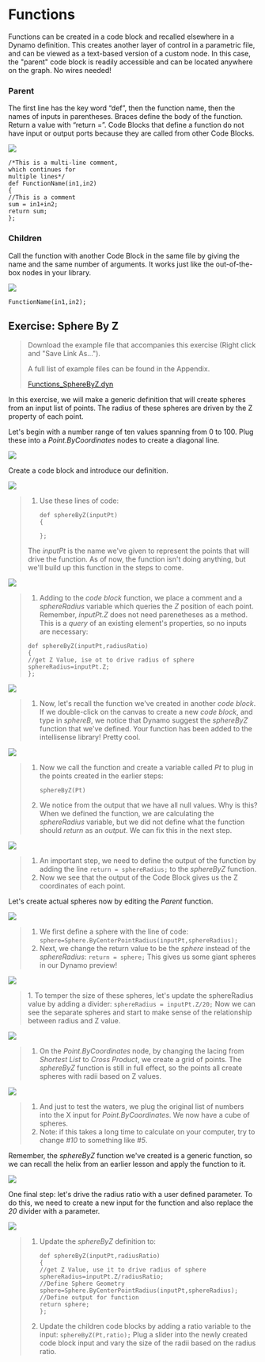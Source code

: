 # Functions

Functions can be created in a code block and recalled elsewhere in a Dynamo definition. This creates another layer of control in a parametric file, and can be viewed as a text-based version of a custom node. In this case, the "parent" code block is readily accessible and can be located anywhere on the graph. No wires needed!

### Parent

The first line has the key word “def”, then the function name, then the names of inputs in parentheses. Braces define the body of the function. Return a value with “return =”. Code Blocks that define a function do not have input or output ports because they are called from other Code Blocks.&#x20;

![](<../../.gitbook/assets/functions parent def.jpg>)

```
/*This is a multi-line comment,
which continues for
multiple lines*/
def FunctionName(in1,in2)
{
//This is a comment
sum = in1+in2;
return sum;
};
```

### Children

Call the function with another Code Block in the same file by giving the name and the same number of arguments. It works just like the out-of-the-box nodes in your library.

![](<../../.gitbook/assets/functions children call def.jpg>)

```
FunctionName(in1,in2);
```

## Exercise: Sphere By Z

> Download the example file that accompanies this exercise (Right click and "Save Link As...").&#x20;
>
> A full list of example files can be found in the Appendix.&#x20;
>
> [Functions\_SphereByZ.dyn](https://github.com/h-iL/ForkedDynamoPrimerReorganized/blob/main/07\_Code-Block/datasets/7-4/Functions\_SphereByZ.dyn)

In this exercise, we will make a generic definition that will create spheres from an input list of points. The radius of these spheres are driven by the Z property of each point.

Let's begin with a number range of ten values spanning from 0 to 100. Plug these into a _Point.ByCoordinates_ nodes to create a diagonal line.

![](<../../.gitbook/assets/functions - exercise - 01.jpg>)

Create a code block and introduce our definition.

![](<../../.gitbook/assets/functions - exercise - 02.jpg>)

> 1.  Use these lines of code:
>
>     ```
>     def sphereByZ(inputPt)
>     {
>
>     };
>     ```
>
> The _inputPt_ is the name we've given to represent the points that will drive the function. As of now, the function isn't doing anything, but we'll build up this function in the steps to come.

![](<../../.gitbook/assets/functions - exercise - 03.jpg>)

> 1. Adding to the _code block_ function, we place a comment and a _sphereRadius_ variable which queries the _Z_ position of each point. Remember, _inputPt.Z_ does not need parenetheses as a method. This is a _query_ of an existing element's properties, so no inputs are necessary:
>
> ```
> def sphereByZ(inputPt,radiusRatio)
> {
> //get Z Value, ise ot to drive radius of sphere
> sphereRadius=inputPt.Z;
> };
> ```

![](<../../.gitbook/assets/functions - exercise - 04.jpg>)

> 1. Now, let's recall the function we've created in another _code block_. If we double-click on the canvas to create a new _code block_, and type in _sphereB_, we notice that Dynamo suggest the _sphereByZ_ function that we've defined. Your function has been added to the intellisense library! Pretty cool.

![](<../../.gitbook/assets/functions - exercise - 05.jpg>)

> 1.  Now we call the function and create a variable called _Pt_ to plug in the points created in the earlier steps:
>
>     ```
>     sphereByZ(Pt)
>     ```
> 2. We notice from the output that we have all null values. Why is this? When we defined the function, we are calculating the _sphereRadius_ variable, but we did not define what the function should _return_ as an _output_. We can fix this in the next step.

![](<../../.gitbook/assets/functions - exercise - 06.jpg>)

> 1. An important step, we need to define the output of the function by adding the line `return = sphereRadius;` to the _sphereByZ_ function.&#x20;
> 2. Now we see that the output of the Code Block gives us the Z coordinates of each point.

Let's create actual spheres now by editing the _Parent_ function.

![](<../../.gitbook/assets/functions - exercise - 07.jpg>)

> 1. We first define a sphere with the line of code: `sphere=Sphere.ByCenterPointRadius(inputPt,sphereRadius);`
> 2. Next, we change the return value to be the _sphere_ instead of the _sphereRadius_: `return = sphere;` This gives us some giant spheres in our Dynamo preview!

![](<../../.gitbook/assets/functions - exercise - 08.jpg>)

> 1\. To temper the size of these spheres, let's update the sphereRadius value by adding a divider: `sphereRadius = inputPt.Z/20;`  Now we can see the separate spheres and start to make sense of the relationship between radius and Z value.

![](<../../.gitbook/assets/functions - exercise - 09.jpg>)

> 1. On the _Point.ByCoordinates_ node, by changing the lacing from _Shortest List_ to _Cross Product_, we create a grid of points. The _sphereByZ_ function is still in full effect, so the points all create spheres with radii based on Z values.

![](<../../.gitbook/assets/functions - exercise - 10.jpg>)

> 1. And just to test the waters, we plug the original list of numbers into the X input for _Point.ByCoordinates_. We now have a cube of spheres.
> 2. Note: if this takes a long time to calculate on your computer, try to change _#10_ to something like _#5_.

Remember, the _sphereByZ_ function we've created is a generic function, so we can recall the helix from an earlier lesson and apply the function to it.

![](<../../.gitbook/assets/functions - exercise - 11.jpg>)

One final step: let's drive the radius ratio with a user defined parameter. To do this, we need to create a new input for the function and also replace the _20_ divider with a parameter.

![](<../../.gitbook/assets/functions - exercise - 12.jpg>)

> 1.  Update the _sphereByZ_ definition to:&#x20;
>
>     ```
>     def sphereByZ(inputPt,radiusRatio)
>     {
>     //get Z Value, use it to drive radius of sphere
>     sphereRadius=inputPt.Z/radiusRatio;
>     //Define Sphere Geometry
>     sphere=Sphere.ByCenterPointRadius(inputPt,sphereRadius);
>     //Define output for function
>     return sphere;
>     };
>     ```
> 2. Update the children code blocks by adding a ratio variable to the input: `sphereByZ(Pt,ratio);` Plug a slider into the newly created code block input and vary the size of the radii based on the radius ratio.
